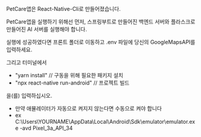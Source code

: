PetCare앱은 React-Native-Cli로 만들어졌습니다. 

PetCare앱을 실행하기 위해선 먼저, 스프링부트로 만들어진 백엔드 서버와 플라스크로 만들어진 AI 서버를 실행해야 합니다.

실행에 성공하였다면 프론트 폴더로 이동하고 .env 파일에 당신의 GoogleMapsAPI를 입력하세요.

그리고 터미널에서 

 - "yarn install" // 구동을 위해 필요한 패키지 설치
 - "npx react-native run-android" // 프로젝트 빌드

을(를) 입력하십시오. 

 - 만약 애뮬레이터가 자동으로 켜지지 않는다면 수동으로 켜야 합니다
 - ex C:\Users\YOURNAME\AppData\Local\Android\Sdk\emulator\emulator.exe -avd Pixel_3a_API_34
